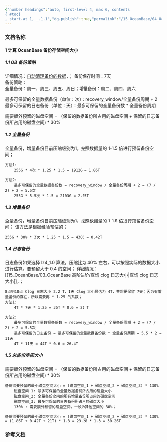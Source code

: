 ```yaml
---
{"number headings":"auto, first-level 4, max 6, contents
{ #toc}
, start-at 1, _.1.1","dg-publish":true,"permalink":"/15_OceanBase/04_OceanBase 安全，高可用，容灾/OceanBase 备份恢复_v3.x/计算 OceanBase 备份存储空间大小/","dgPassFrontmatter":true}
---
```



### 文档名称
#### 1 计算 OceanBase 备份存储空间大小

##### 1.1 OB 备份策略
详细情况：[自动清理备份的数据](https://www.oceanbase.com/docs/enterprise-oceanbase-database-cn-10000000000355898)，；
备份保存时间：7天  
备份策略：  
全量备份：周一、周三、周五、周日；增量备份：周二、周四、周六  
  
最多可保留的全量数据备份（单位：次）：recovery_window/全量备份周期 + 2  
最多可保留的日志备份（单位：天）：最多可保留的全量备份数 * 全量备份周期  
  
需要额外预留的磁盘空间 = （保留的数据备份所占用的磁盘空间 + 保留的日志备份所占用的磁盘空间) * 30%  
  
  
  
##### 1.2 全量备份  
全量备份，增量备份目前压缩级别为1，按照数据量的 1-1.5 倍进行预留备份空间；

```
方法1:  
	255G * 4次 * 1.25 * 1.5 = 1912G = 1.86T  
  
方法2:  
	最多可保留的全量数据备份数 = recovery_window / 全量备份周期 + 2 = (7 / 2) + 2 = 5.5次  
	255G * 5.5次 * 1.5 = 2103G = 2.05T 
```
 
  
  
##### 1.3 增量备份
全量备份，增量备份目前压缩级别为1，按照数据量的 1-1.5 倍进行预留备份空间；
该方法是根据经验预估的；  

```
255G * 30% * 3次 * 1.25 * 1.5 = 430G = 0.42T  
```

  
  
##### 1.4 日志备份  

日志备份如果选择 lz4_1.0 算法，压缩比为 40% 左右，可以按照实际的数据大小进行估算。要预留大于 0.4 的空间； 
详细情况：[[15_OceanBase/03_OceanBase 高阶进阶/查询 clog 日志大小\|查询 clog 日志大小]]，；

```
8点到18点 Clog 日志大小 2.2 T，1天 Clog 大小预估为 4T，共需要保留 7天；因为有增量备份的存在，所以需要再 * 1.25 的系数；
方法1:   
	4T * 7天 * 1.25 = 35T * 0.6 = 21 T  

方法2:  
	最多可保留的全量数据备份数 = recovery_window / 全量备份周期 + 2 = (7 / 2) + 2 = 5.5次
	最多可保留的日志备份 = 最多可保留的全量数据备份数 * 全量备份周期 = 5.5 * 2 = 11天  
	4T * 11天 = 44T * 0.6 = 26.4T  
```

  
##### 1.5 总备份空间大小  
需要额外预留的磁盘空间 = （保留的数据备份所占用的磁盘空间 + 保留的日志备份所占用的磁盘空间) * 30% 

```
备份需要预留的最小磁盘空间大小 = (磁盘空间_1 + 磁盘空间_2 + 磁盘空间_3) * 130% 
	磁盘空间_1: 最多可保留的全量数据备份所占用的磁盘大小
	磁盘空间_2: 全量备份之间的所有增量备份所占用的磁盘空间
	磁盘空间_3: 最多可保留的日志备份所占用的磁盘大小
	130% : 需要额外预留的磁盘空间，一般为其他空间的 30%；
	
备份需要预留的最小磁盘空间大小 = (磁盘空间_1 + 磁盘空间_2 + 磁盘空间_3) * 130%  = (1.86T + 0.42T + 21T) * 1.3 = 23.28 * 1.3 = 30.26T
```



### 参考文档






